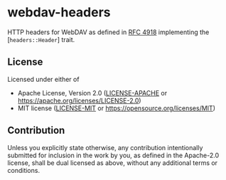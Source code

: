 <!--
SPDX-FileCopyrightText: d-k-bo <d-k-bo@mailbox.org>

SPDX-License-Identifier: CC0-1.0
-->

# webdav-headers

<!-- cargo-rdme start -->

HTTP headers for WebDAV as defined in
[RFC 4918](http://webdav.org/specs/rfc4918.html#http.headers.for.distributed.authoring)
implementing the [`headers::Header`] trait.

<!-- cargo-rdme end -->

## License

Licensed under either of

- Apache License, Version 2.0 ([LICENSE-APACHE](LICENSE-APACHE) or https://apache.org/licenses/LICENSE-2.0)
- MIT license ([LICENSE-MIT](LICENSE-MIT) or https://opensource.org/licenses/MIT)

## Contribution

Unless you explicitly state otherwise, any contribution intentionally submitted
for inclusion in the work by you, as defined in the Apache-2.0 license, shall be
dual licensed as above, without any additional terms or conditions.
